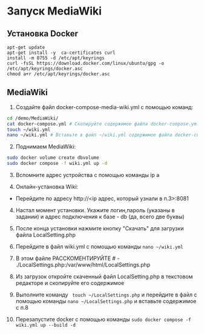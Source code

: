 # Запуск MediaWiki
## Установка Docker
```
apt-get update
apt-get install -y  ca-certificates curl
install -m 0755 -d /etc/apt/keyrings
curl -fsSL https://download.docker.com/linux/ubuntu/gpg -o /etc/apt/keyrings/docker.asc
chmod a+r /etc/apt/keyrings/docker.asc
```
## MediaWiki

1. Создайте файл docker-compose-media-wiki.yml с помощью команд:

```bash
cd /demo/MediaWiki/
cat docker-compose.yml # Скопируйте содержимое файла docker-compose.yml 
touch ~/wiki.yml
nano ~/wiki.yml # Вставьте в файл ~/wiki.yml содержимое файла docker-compose.yml  
```

2. Поднимаем MediaWiki:
   
```bash
sudo docker volume create dbvolume
sudo docker compose -f wiki.yml up -d
```
3. Вспомните адрес устройства с помощью команды ip a

4. Онлайн-установка Wiki:
- Перейдите по адресу http://<ip адрес, который узнали в п.3>:8081

4. Настал момент установки. Укажите логин,пароль (указаны в задании) и адрес подключения к базе - db (да, всего две буквы)
5. После конца установки нажмите кнопку "Скачать" для загрузки файла LocalSetting.php
6. Перейдите в файл wiki.yml с помощью команды `nano ~/wiki.yml`
7. В этом файле РАССКОМЕНТИРУЙТЕ # - ./LocalSettings.php:/var/www/html/LocalSettings.php
8. Из загрузок откройте скаченный файл LocalSetting.php в текстовом редакторе и скопируйте его содержимое
9. Выполните команду ` touch ~/LocalSettings.php` и перейдите в файл с помощью команды `nano ~/LocalSettings.php` и вставьте содержимое с п.8


10. Перезапустите docker с помощью команды `sudo docker compose -f wiki.yml up --build -d`


